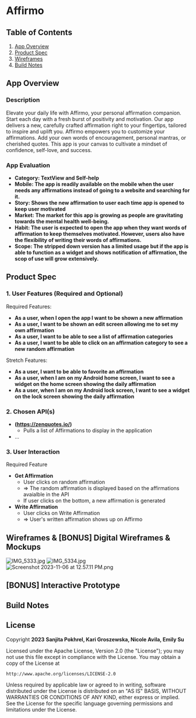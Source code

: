 # **Affirmo**

## Table of Contents

1. [App Overview](#App-Overview)
1. [Product Spec](#Product-Spec)
1. [Wireframes](#Wireframes)
1. [Build Notes](#Build-Notes)

## App Overview

### Description 

Elevate your daily life with Affirmo, your personal affirmation companion. Start each day with a fresh burst of positivity and motivation. Our app delivers a new, carefully crafted affirmation right to your fingertips, tailored to inspire and uplift you. Affirmo empowers you to customize your affirmations. Add your own words of encouragement, personal mantras, or cherished quotes. This app is your canvas to cultivate a mindset of confidence, self-love, and success.

### App Evaluation

<!-- Evaluation of your app across the following attributes -->

- **Category: TextView and Self-help**
- **Mobile: The app is readily available on the mobile when the user needs any affirmations instead of going to a website and searching for it.**
- **Story: Shows the new affirmation to user each time app is opened to keep user motivated**
- **Market: The market for this app is growing as people are gravitating towards the mental health well-being.**
- **Habit: The user is expected to open the app when they want words of affirmation to keep themselves motivated. However, users also have the flexibility of writing their words of affirmations.**
- **Scope: The stripped down version has a limited usage but if the app is able to function as a widget and shows notification of affirmation, the scop of use will grow extensively.**

## Product Spec

### 1. User Features (Required and Optional)

Required Features:

- **As a user, when I open the app I want to be shown a new affirmation**
- **As a user, I want to be shown an edit screen allowing me to set my own affirmation**
- **As a user, I want to be able to see a list of affirmation categories**
- **As a user, I want to be able to click on an affirmation category to see a new random affirmation**


Stretch Features:
- **As a user, I want to be able to favorite an affirmation**
- **As a user, when I am on my Android home screen, I want to see a widget on the home screen showing the daily affirmation**
- **As a user, when I am on my Android lock screen, I want to see a widget on the lock screen showing the daily affirmation**

### 2. Chosen API(s)

- **(https://zenquotes.io/)**
  - Pulls a list of Affirmations to display in the application
- ...

### 3. User Interaction

Required Feature

- **Get Affirmation**
  - User clicks on random affirmation
  - => The random affirmation is displayed based on the affirmations avaialble in the API 
  - If user clicks on the bottom, a new affirmation is generated
- **Write Affirmation**
    - User clicks on Write Affirmation
  - => User's written affirmation shows up on Affirmo

## Wireframes & [BONUS] Digital Wireframes & Mockups
![IMG_5333.jpg](https://hackmd.io/_uploads/SyR9CiUmp.jpg)
![IMG_5334.jpg](https://hackmd.io/_uploads/SkMs0sL7T.jpg)
![Screenshot 2023-11-06 at 12.57.11 PM.png](https://hackmd.io/_uploads/rkJUwnIQp.png)


## [BONUS] Interactive Prototype

## Build Notes

## License

Copyright **2023** **Sanjita Pokhrel, Kari Groszewska, Nicole Avila, Emily Su**

Licensed under the Apache License, Version 2.0 (the "License");
you may not use this file except in compliance with the License.
You may obtain a copy of the License at

    http://www.apache.org/licenses/LICENSE-2.0

Unless required by applicable law or agreed to in writing, software
distributed under the License is distributed on an "AS IS" BASIS,
WITHOUT WARRANTIES OR CONDITIONS OF ANY KIND, either express or implied.
See the License for the specific language governing permissions and
limitations under the License.
